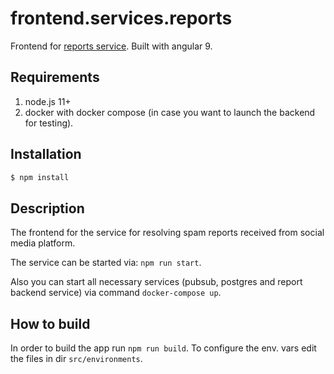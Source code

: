 # frontend.services.reports

Frontend for [reports service](https://travis-ci.com/ega-forever/showcase-mckinsey/backend/services/reports). Built with angular 9.

## Requirements
1) node.js 11+
2) docker with docker compose (in case you want to launch the backend for testing).


## Installation

```bash
$ npm install
```

## Description

The frontend for the service for resolving spam reports received from social media platform.

The service can be started via: ```npm run start```.

Also you can start all necessary services (pubsub, postgres and report backend service) via command ```docker-compose up```.


## How to build

In order to build the app run ```npm run build```. To configure the env. vars edit the files in dir  ```src/environments```.
